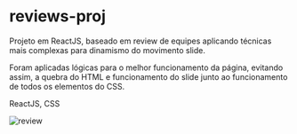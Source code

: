 # reviews-proj
Projeto em ReactJS, baseado em review de equipes aplicando técnicas mais complexas para dinamismo do movimento slide.  

Foram aplicadas lógicas para o melhor funcionamento da página, evitando assim, a quebra do HTML e funcionamento do slide junto ao funcionamento de todos os elementos do CSS.  

ReactJS, CSS

![review](https://user-images.githubusercontent.com/73358599/109582632-40e45900-7add-11eb-98b1-eb0c5d88a57e.gif)
